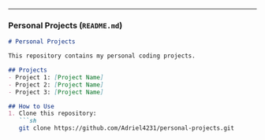 
---

### **Personal Projects** (`README.md`)  
```md
# Personal Projects  

This repository contains my personal coding projects.  

## Projects  
- Project 1: [Project Name]  
- Project 2: [Project Name]  
- Project 3: [Project Name]  

## How to Use  
1. Clone this repository:  
   ```sh
   git clone https://github.com/Adriel4231/personal-projects.git
